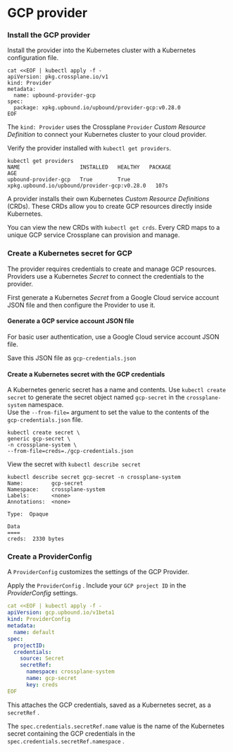 # GCP provider

### Install the GCP provider  <a href="#install-the-gcp-provider" id="install-the-gcp-provider"></a>

Install the provider into the Kubernetes cluster with a Kubernetes configuration file.

```shell
cat <<EOF | kubectl apply -f -
apiVersion: pkg.crossplane.io/v1
kind: Provider
metadata:
  name: upbound-provider-gcp
spec:
  package: xpkg.upbound.io/upbound/provider-gcp:v0.28.0
EOF
```

The `kind: Provider` uses the Crossplane `Provider` _Custom Resource Definition_ to connect your Kubernetes cluster to your cloud provider.

Verify the provider installed with `kubectl get providers`.

```shell
kubectl get providers
NAME                   INSTALLED   HEALTHY   PACKAGE                                        AGE
upbound-provider-gcp   True        True      xpkg.upbound.io/upbound/provider-gcp:v0.28.0   107s
```

A provider installs their own Kubernetes _Custom Resource Definitions_ (CRDs). These CRDs allow you to create GCP resources directly inside Kubernetes.

You can view the new CRDs with `kubectl get crds`. Every CRD maps to a unique GCP service Crossplane can provision and manage.

### Create a Kubernetes secret for GCP  <a href="#create-a-kubernetes-secret-for-gcp" id="create-a-kubernetes-secret-for-gcp"></a>

The provider requires credentials to create and manage GCP resources. Providers use a Kubernetes _Secret_ to connect the credentials to the provider.

First generate a Kubernetes _Secret_ from a Google Cloud service account JSON file and then configure the Provider to use it.

#### Generate a GCP service account JSON file  <a href="#generate-a-gcp-service-account-json-file" id="generate-a-gcp-service-account-json-file"></a>

For basic user authentication, use a Google Cloud service account JSON file.

Save this JSON file as `gcp-credentials.json`

#### Create a Kubernetes secret with the GCP credentials  <a href="#create-a-kubernetes-secret-with-the-gcp-credentials" id="create-a-kubernetes-secret-with-the-gcp-credentials"></a>

A Kubernetes generic secret has a name and contents. Use `kubectl create secret` to generate the secret object named `gcp-secret` in the `crossplane-system` namespace.\
Use the `--from-file=` argument to set the value to the contents of the\
`gcp-credentials.json` file.

```shell
kubectl create secret \
generic gcp-secret \
-n crossplane-system \
--from-file=creds=./gcp-credentials.json
```

View the secret with `kubectl describe secret`

```shell
kubectl describe secret gcp-secret -n crossplane-system
Name:         gcp-secret
Namespace:    crossplane-system
Labels:       <none>
Annotations:  <none>

Type:  Opaque

Data
====
creds:  2330 bytes
```

### Create a ProviderConfig  <a href="#create-a-providerconfig" id="create-a-providerconfig"></a>

A `ProviderConfig` customizes the settings of the GCP Provider.

Apply the `ProviderConfig` . Include your `GCP project ID` in the _ProviderConfig_ settings.

```yaml
cat <<EOF | kubectl apply -f -
apiVersion: gcp.upbound.io/v1beta1
kind: ProviderConfig
metadata:
  name: default
spec:
  projectID: 
  credentials:
    source: Secret
    secretRef:
      namespace: crossplane-system
      name: gcp-secret
      key: creds
EOF
```

This attaches the GCP credentials, saved as a Kubernetes secret, as a `secretRef` .

The `spec.credentials.secretRef.name` value is the name of the Kubernetes secret containing the GCP credentials in the `spec.credentials.secretRef.namespace` .
